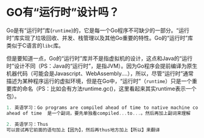 # GO有“运行时”设计吗？

Go是有“运行时”库(`runtime`)的，它是每一个Go程序不可缺少的一部分。“运行时”库实现了垃圾回收、并发、栈管理以及其他Go重要的特性。Go的“运行时”库类似于C语言的`libc`库。

但是要知道一点，Go的“运行时”库并不是指虚拟机的设计，这点和Java的“运行时”设计不同（PS：Java的“运行时”，是指JVM）。因为Go程序会提前编译为原生机器代码（可能会是Javascript、WebAssembly....），所以，尽管“运行时”通常描述为某种程序运行的虚拟环境，但是在Go中，“运行时”（`runtime`）只是一个重要库的命名（PS：比如会有方法runtime.gc()，这里看起来其实runtime表示一个包）。


```go
1. 英语学习：Go programs are compiled ahead of time to native machine code
ahead of time  是一个副词，要先单独看compiled...to...。然后再加上副词来理解

2. 英语学习：Thus
可以尝试再它前面的语句加上【因为】，然后再thus地方加上【所以】来翻译

```

